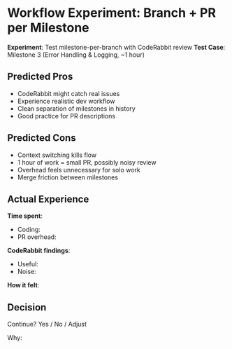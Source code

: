 # Workflow Experiment: Branch + PR per Milestone

**Experiment**: Test milestone-per-branch with CodeRabbit review
**Test Case**: Milestone 3 (Error Handling & Logging, ~1 hour)

## Predicted Pros
- CodeRabbit might catch real issues
- Experience realistic dev workflow
- Clean separation of milestones in history
- Good practice for PR descriptions

## Predicted Cons
- Context switching kills flow
- 1 hour of work = small PR, possibly noisy review
- Overhead feels unnecessary for solo work
- Merge friction between milestones

## Actual Experience

**Time spent**:
- Coding:
- PR overhead:

**CodeRabbit findings**:
- Useful:
- Noise:

**How it felt**:

## Decision

Continue? Yes / No / Adjust

Why:
